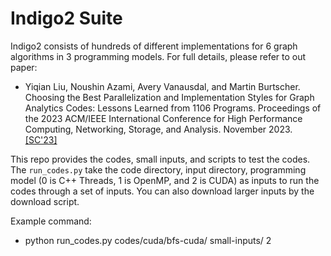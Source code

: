 # Indigo2 Suite

Indigo2 consists of hundreds of different implementations for 6 graph algorithms in 3 programming models. For full details, please refer to out paper:
* Yiqian Liu, Noushin Azami, Avery Vanausdal, and Martin Burtscher. Choosing the Best Parallelization and Implementation Styles for Graph Analytics Codes: Lessons Learned from 1106 Programs. Proceedings of the 2023 ACM/IEEE International Conference for High Performance Computing, Networking, Storage, and Analysis. November 2023. [[SC'23]](https://userweb.cs.txstate.edu/~burtscher/papers/sc23a.pdf)

This repo provides the codes, small inputs, and scripts to test the codes. The `run_codes.py` take the code directory, input directory, programming model (0 is C++ Threads, 1 is OpenMP, and 2 is CUDA) as inputs to run the codes through a set of inputs. You can also download larger inputs by the download script.

Example command:
* python run_codes.py codes/cuda/bfs-cuda/ small-inputs/ 2
